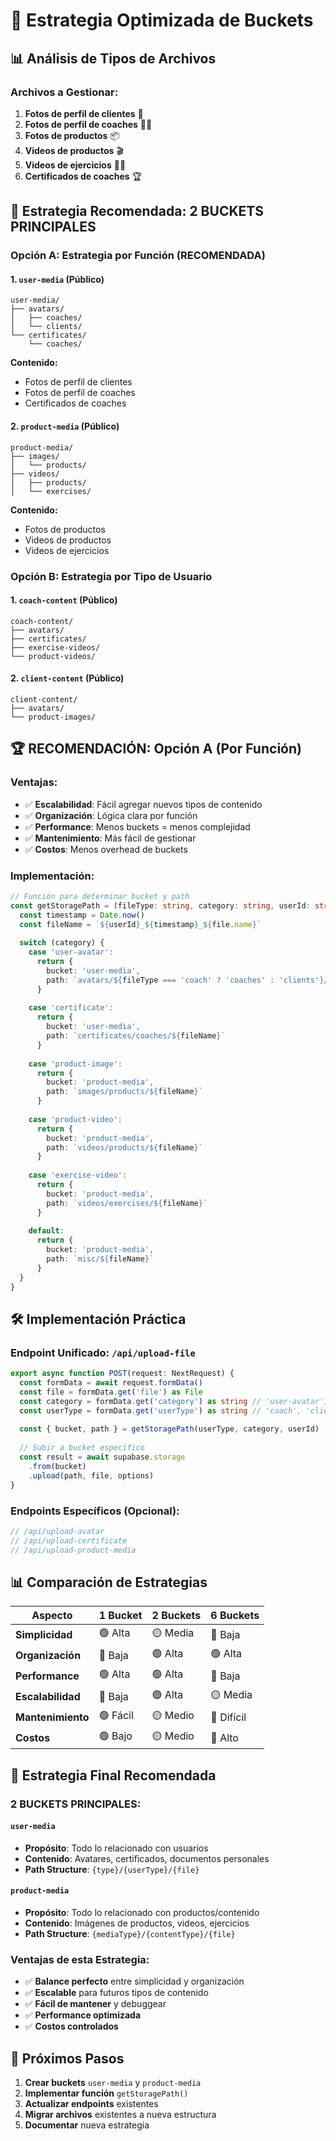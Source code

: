 # 🎯 Estrategia Optimizada de Buckets

## 📊 Análisis de Tipos de Archivos

### **Archivos a Gestionar:**
1. **Fotos de perfil de clientes** 👤
2. **Fotos de perfil de coaches** 👨‍💼
3. **Fotos de productos** 📦
4. **Videos de productos** 🎬
5. **Videos de ejercicios** 🏃‍♂️
6. **Certificados de coaches** 🏆

## 🎯 Estrategia Recomendada: **2 BUCKETS PRINCIPALES**

### **Opción A: Estrategia por Función (RECOMENDADA)**

#### **1. `user-media` (Público)**
```
user-media/
├── avatars/
│   ├── coaches/
│   └── clients/
└── certificates/
    └── coaches/
```
**Contenido:**
- Fotos de perfil de clientes
- Fotos de perfil de coaches  
- Certificados de coaches

#### **2. `product-media` (Público)**
```
product-media/
├── images/
│   └── products/
├── videos/
│   ├── products/
│   └── exercises/
```
**Contenido:**
- Fotos de productos
- Videos de productos
- Videos de ejercicios

### **Opción B: Estrategia por Tipo de Usuario**

#### **1. `coach-content` (Público)**
```
coach-content/
├── avatars/
├── certificates/
├── exercise-videos/
└── product-videos/
```

#### **2. `client-content` (Público)**
```
client-content/
├── avatars/
└── product-images/
```

## 🏆 **RECOMENDACIÓN: Opción A (Por Función)**

### **Ventajas:**
- ✅ **Escalabilidad**: Fácil agregar nuevos tipos de contenido
- ✅ **Organización**: Lógica clara por función
- ✅ **Performance**: Menos buckets = menos complejidad
- ✅ **Mantenimiento**: Más fácil de gestionar
- ✅ **Costos**: Menos overhead de buckets

### **Implementación:**

```typescript
// Función para determinar bucket y path
const getStoragePath = (fileType: string, category: string, userId: string) => {
  const timestamp = Date.now()
  const fileName = `${userId}_${timestamp}_${file.name}`
  
  switch (category) {
    case 'user-avatar':
      return {
        bucket: 'user-media',
        path: `avatars/${fileType === 'coach' ? 'coaches' : 'clients'}/${fileName}`
      }
    
    case 'certificate':
      return {
        bucket: 'user-media', 
        path: `certificates/coaches/${fileName}`
      }
    
    case 'product-image':
      return {
        bucket: 'product-media',
        path: `images/products/${fileName}`
      }
    
    case 'product-video':
      return {
        bucket: 'product-media',
        path: `videos/products/${fileName}`
      }
    
    case 'exercise-video':
      return {
        bucket: 'product-media',
        path: `videos/exercises/${fileName}`
      }
    
    default:
      return {
        bucket: 'product-media',
        path: `misc/${fileName}`
      }
  }
}
```

## 🛠️ **Implementación Práctica**

### **Endpoint Unificado: `/api/upload-file`**

```typescript
export async function POST(request: NextRequest) {
  const formData = await request.formData()
  const file = formData.get('file') as File
  const category = formData.get('category') as string // 'user-avatar', 'certificate', etc.
  const userType = formData.get('userType') as string // 'coach', 'client'
  
  const { bucket, path } = getStoragePath(userType, category, userId)
  
  // Subir a bucket específico
  const result = await supabase.storage
    .from(bucket)
    .upload(path, file, options)
}
```

### **Endpoints Específicos (Opcional):**

```typescript
// /api/upload-avatar
// /api/upload-certificate  
// /api/upload-product-media
```

## 📊 **Comparación de Estrategias**

| Aspecto | 1 Bucket | 2 Buckets | 6 Buckets |
|---------|----------|-----------|-----------|
| **Simplicidad** | 🟢 Alta | 🟡 Media | 🔴 Baja |
| **Organización** | 🔴 Baja | 🟢 Alta | 🟢 Alta |
| **Performance** | 🟢 Alta | 🟢 Alta | 🔴 Baja |
| **Escalabilidad** | 🔴 Baja | 🟢 Alta | 🟡 Media |
| **Mantenimiento** | 🟢 Fácil | 🟡 Medio | 🔴 Difícil |
| **Costos** | 🟢 Bajo | 🟡 Medio | 🔴 Alto |

## 🎯 **Estrategia Final Recomendada**

### **2 BUCKETS PRINCIPALES:**

#### **`user-media`** 
- **Propósito**: Todo lo relacionado con usuarios
- **Contenido**: Avatares, certificados, documentos personales
- **Path Structure**: `{type}/{userType}/{file}`

#### **`product-media`**
- **Propósito**: Todo lo relacionado con productos/contenido
- **Contenido**: Imágenes de productos, videos, ejercicios
- **Path Structure**: `{mediaType}/{contentType}/{file}`

### **Ventajas de esta Estrategia:**
- ✅ **Balance perfecto** entre simplicidad y organización
- ✅ **Escalable** para futuros tipos de contenido
- ✅ **Fácil de mantener** y debuggear
- ✅ **Performance optimizada**
- ✅ **Costos controlados**

## 🚀 **Próximos Pasos**

1. **Crear buckets** `user-media` y `product-media`
2. **Implementar función** `getStoragePath()`
3. **Actualizar endpoints** existentes
4. **Migrar archivos** existentes a nueva estructura
5. **Documentar** nueva estrategia
